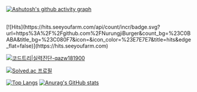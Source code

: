 
[![Ashutosh's github activity graph](https://github-readme-activity-graph.vercel.app/graph?username=NurungjiBurger&theme=react-dark)](https://github.com/ashutosh00710/github-readme-activity-graph)

<br>
[![Hits](https://hits.seeyoufarm.com/api/count/incr/badge.svg?url=https%3A%2F%2Fgithub.com%2FNurungjiBurger&count_bg=%23C0BABA&title_bg=%23C080F7&icon=&icon_color=%23E7E7E7&title=hits&edge_flat=false)](https://hits.seeyoufarm.com)
<br>

[![코드트리|실력진단-qazw181900](https://banner.codetree.ai/v1/banner/qazw181900)](https://www.codetree.ai/profiles/qazw181900)

[![Solved.ac
프로필](http://mazassumnida.wtf/api/v2/generate_badge?boj=qazw181900)](https://solved.ac/qazw181900)


[![Top Langs](https://github-readme-stats.vercel.app/api/top-langs/?username=NurungjiBurger)](https://github.com/anuraghazra/github-readme-stats)
[![Anurag's GitHub stats](https://github-readme-stats.vercel.app/api?username=NurungjiBurger)](https://github.com/anuraghazra/github-readme-stats)

